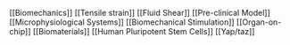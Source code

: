 [[Biomechanics]]
[[Tensile strain]]
[[Fluid Shear]]
[[Pre-clinical Model]]
[[Microphysiological Systems]]
[[Biomechanical Stimulation]]
[[Organ-on-chip]]
[[Biomaterials]]
[[Human Pluripotent Stem Cells]]
[[Yap/taz]]

